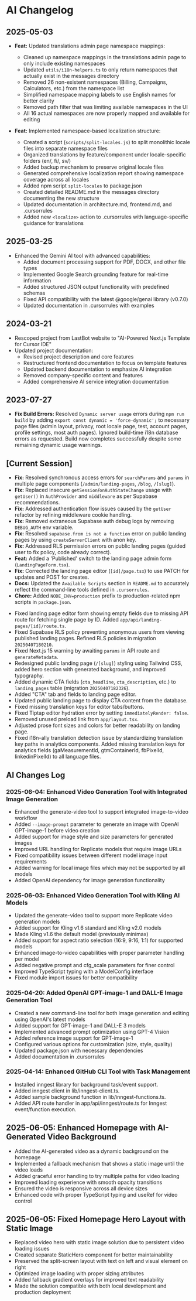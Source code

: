 # AI Changelog

## 2025-05-03
- **Feat:** Updated translations admin page namespace mappings:
  - Cleaned up namespace mappings in the translations admin page to only include existing namespaces
  - Updated `utils/i18n-helpers.ts` to only return namespaces that actually exist in the messages directory
  - Removed 26 non-existent namespaces (Billing, Campaigns, Calculators, etc.) from the namespace list
  - Simplified namespace mapping labels to use English names for better clarity
  - Removed path filter that was limiting available namespaces in the UI
  - All 16 actual namespaces are now properly mapped and available for editing

- **Feat:** Implemented namespace-based localization structure:
  - Created a script (`scripts/split-locales.js`) to split monolithic locale files into separate namespace files
  - Organized translations by feature/component under locale-specific folders (en/, fi/, sv/)
  - Added backup mechanism to preserve original locale files
  - Generated comprehensive localization report showing namespace coverage across all locales
  - Added npm script `split-locales` to package.json
  - Created detailed README.md in the messages directory documenting the new structure
  - Updated documentation in architecture.md, frontend.md, and .cursorrules
  - Added new `<localize>` action to .cursorrules with language-specific guidance for translations

## 2025-03-25
- Enhanced the Gemini AI tool with advanced capabilities:
  - Added document processing support for PDF, DOCX, and other file types
  - Implemented Google Search grounding feature for real-time information
  - Added structured JSON output functionality with predefined schemas
  - Fixed API compatibility with the latest @google/genai library (v0.7.0)
  - Updated documentation in .cursorrules with examples

## 2024-03-21
- Rescoped project from LastBot website to "AI-Powered Next.js Template for Cursor IDE"
- Updated project documentation:
  - Revised project description and core features
  - Restructured frontend documentation to focus on template features
  - Updated backend documentation to emphasize AI integration
  - Removed company-specific content and features
  - Added comprehensive AI service integration documentation

## 2023-07-27
- **Fix Build Errors:** Resolved `Dynamic server usage` errors during `npm run build` by adding `export const dynamic = 'force-dynamic';` to necessary page files (admin layout, privacy, root locale page, test, account pages, profile settings, most auth pages). Ignored build-time i18n database errors as requested. Build now completes successfully despite some remaining dynamic usage warnings.

## [Current Session]
- **Fix:** Resolved synchronous access errors for `searchParams` and `params` in multiple page components (`/admin/landing-pages`, `/blog`, `/[slug]`).
- **Fix:** Replaced insecure `getSession`/`onAuthStateChange` usage with `getUser()` in `AuthProvider` and `middleware` as per Supabase recommendations.
- **Fix:** Addressed authentication flow issues caused by the `getUser` refactor by refining middleware cookie handling.
- **Fix:** Removed extraneous Supabase auth debug logs by removing `DEBUG_AUTH` env variable.
- **Fix:** Resolved `supabase.from is not a function` error on public landing pages by using `createServerClient` with anon key.
- **Fix:** Addressed RLS permission errors on public landing pages (guided user to fix policy, code already correct).
- **Feat:** Added a 'Published' switch to the landing page admin form (`LandingPageForm.tsx`).
- **Fix:** Corrected the landing page editor (`[id]/page.tsx`) to use PATCH for updates and POST for creates.
- **Docs:** Updated the `Available Scripts` section in `README.md` to accurately reflect the command-line tools defined in `.cursorrules`.
- **Chore:** Added `NODE_ENV=production` prefix to production-related npm scripts in `package.json`.

*   Fixed landing page editor form showing empty fields due to missing API route for fetching single page by ID. Added `app/api/landing-pages/[id]/route.ts`.
*   Fixed Supabase RLS policy preventing anonymous users from viewing published landing pages. Refined RLS policies in migration `20250407180210`.
*   Fixed Next.js 15 warning by awaiting `params` in API route and `generateMetadata`.
*   Redesigned public landing page (`/[slug]`) styling using Tailwind CSS, added hero section with generated background, and improved typography.
*   Added dynamic CTA fields (`cta_headline`, `cta_description`, etc.) to `landing_pages` table (migration `20250407182326`).
*   Added "CTA" tab and fields to landing page editor.
*   Updated public landing page to display CTA content from the database.
*   Fixed missing translation keys for editor tabs/buttons.
*   Fixed Tiptap editor hydration error by setting `immediatelyRender: false`.
*   Removed unused preload link from `app/layout.tsx`.
*   Adjusted prose font sizes and colors for better readability on landing page.
*   Fixed i18n-ally translation detection issue by standardizing translation key paths in analytics components. Added missing translation keys for analytics fields (gaMeasurementId, gtmContainerId, fbPixelId, linkedinPixelId) to all language files.

## AI Changes Log

### 2025-06-04: Enhanced Video Generation Tool with Integrated Image Generation

- Enhanced the generate-video tool to support integrated image-to-video workflow
- Added `--image-prompt` parameter to generate an image with OpenAI GPT-image-1 before video creation
- Added support for image style and size parameters for generated images
- Improved URL handling for Replicate models that require image URLs
- Fixed compatibility issues between different model image input requirements
- Added warning for local image files which may not be supported by all models
- Added OpenAI dependency for image generation functionality

### 2025-06-03: Enhanced Video Generation Tool with Kling AI Models

- Updated the generate-video tool to support more Replicate video generation models
- Added support for Kling v1.6 standard and Kling v2.0 models
- Made Kling v1.6 the default model (previously minimax)
- Added support for aspect ratio selection (16:9, 9:16, 1:1) for supported models
- Enhanced image-to-video capabilities with proper parameter handling per model
- Added negative prompt and cfg_scale parameters for finer control
- Improved TypeScript typing with a ModelConfig interface
- Fixed module import issues for better compatibility

### 2025-04-20: Added OpenAI GPT-image-1 and DALL-E Image Generation Tool

- Created a new command-line tool for both image generation and editing using OpenAI's latest models
- Added support for GPT-image-1 and DALL-E 3 models
- Implemented advanced prompt optimization using GPT-4 Vision
- Added reference image support for GPT-image-1
- Configured various options for customization (size, style, quality)
- Updated package.json with necessary dependencies
- Added documentation in .cursorrules

### 2025-04-14: Enhanced GitHub CLI Tool with Task Management

- Installed inngest library for background task/event support.
- Added inngest client in lib/inngest-client.ts.
- Added sample background function in lib/inngest-functions.ts.
- Added API route handler in app/api/inngest/route.ts for Inngest event/function execution.

## 2025-06-05: Enhanced Homepage with AI-Generated Video Background

- Added the AI-generated video as a dynamic background on the homepage
- Implemented a fallback mechanism that shows a static image until the video loads
- Added graceful error handling to try multiple paths for video loading
- Improved loading experience with smooth opacity transitions
- Ensured the video is responsive across all device sizes
- Enhanced code with proper TypeScript typing and useRef for video control

## 2025-06-05: Fixed Homepage Hero Layout with Static Image

- Replaced video hero with static image solution due to persistent video loading issues
- Created separate StaticHero component for better maintainability
- Preserved the split-screen layout with text on left and visual element on right
- Optimized image loading with proper sizing attributes
- Added fallback gradient overlays for improved text readability
- Made the solution compatible with both local development and production deployment

